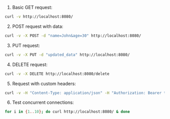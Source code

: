 1. Basic GET request:
```bash
curl -v http://localhost:8080/
```

2. POST request with data:
```bash
curl -v -X POST -d "name=John&age=30" http://localhost:8080/
```

3. PUT request:
```bash
curl -v -X PUT -d "updated_data" http://localhost:8080/
```

4. DELETE request:
```bash
curl -v -X DELETE http://localhost:8080/delete
```

5. Request with custom headers:
```bash
curl -v -H "Content-Type: application/json" -H "Authorization: Bearer token123" http://localhost:8080/api
```

6. Test concurrent connections:
```bash
for i in {1..10}; do curl http://localhost:8080/ & done
```
